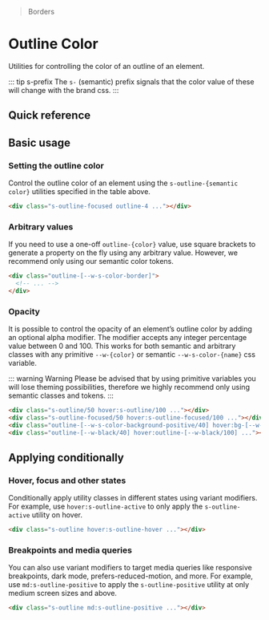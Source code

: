 > Borders

# Outline Color

Utilities for controlling the color of an outline of an element.

::: tip s-prefix
The `s-` (semantic) prefix signals that the color value of these will change with the brand css.
:::

## Quick reference

<outline-color-table />

## Basic usage

### Setting the outline color
Control the outline color of an element using the `s-outline-{semantic color}` utilities specified in the table above.

<example-container>
  <div class="grid gap-16 justify-items-center">
    <div class="s-outline-focused s-bg h-80 w-80 rounded-4 outline outline-offset-2 outline-4"></div>
  </div>
</example-container>

```html
<div class="s-outline-focused outline-4 ..."></div>
```

### Arbitrary values
If you need to use a one-off `outline-{color}` value, use square brackets to generate a property on the fly using any arbitrary value. However, we recommend only using our semantic color tokens.

```html
<div class="outline-[--w-s-color-border]">
  <!-- ... -->
</div>
```

### Opacity
It is possible to control the opacity of an element’s outline color by adding an optional alpha modifier.
The modifier accepts any integer percentage value between 0 and 100.
This works for both semantic and arbitrary classes with any primitive `--w-{color}` or semantic `--w-s-color-{name}` css variable.

::: warning Warning
Please be advised that by using primitive variables you will lose theming possibilities, therefore we highly recommend only using semantic classes and tokens.
:::

<example-container class="bg-center bg-[url(./50s-scientists.jpg)]">
  <div class="grid grid-cols-4 gap-16 justify-items-center my-8">
    <div class="s-outline/50 hover:s-outline/100 s-bg backdrop-blur-m h-80 w-80 rounded-4 outline outline-offset-4 outline-8 transition-all ease-in-out duration-700"></div>
    <div class="s-outline-focused/50 hover:s-outline-focused/100 s-bg backdrop-blur-m h-80 w-80 rounded-4 outline outline-offset-4 outline-8 transition-all ease-in-out duration-700"></div>
    <div class="outline-[--w-s-color-background-positive/40] hover:outline-[--w-s-color-background-positive/100] s-bg backdrop-blur-m h-80 w-80 rounded-4 outline outline-offset-4 outline-8 transition-all ease-in-out duration-700"></div>
    <div class="outline-[--w-black/40] hover:outline-[--w-black/100] s-bg backdrop-blur-m h-80 w-80 rounded-4 outline outline-offset-4 outline-8 transition-all ease-in-out duration-700"></div>
  </div>
</example-container>

```html
<div class="s-outline/50 hover:s-outline/100 ..."></div>
<div class="s-outline-focused/50 hover:s-outline-focused/100 ..."></div>
<div class="outline-[--w-s-color-background-positive/40] hover:bg-[--w-s-color-background-positive/100] ..."></div>
<div class="outline-[--w-black/40] hover:outline-[--w-black/100] ..."></div>
```

## Applying conditionally

### Hover, focus and other states
Conditionally apply utility classes in different states using variant modifiers.
For example, use `hover:s-outline-active` to only apply the `s-outline-active` utility on hover.

<example-container>
  <div class="grid gap-16 justify-items-center">
    <div class="s-outline hover:s-outline-hover s-bg h-80 w-80 rounded-4 outline outline-offset-2 outline-4"></div>
   </div>
</example-container>

```html
<div class="s-outline hover:s-outline-hover ..."></div>
```

### Breakpoints and media queries
You can also use variant modifiers to target media queries like responsive breakpoints, dark mode, prefers-reduced-motion, and more.
For example, use `md:s-outline-positive` to apply the `s-outline-positive` utility at only medium screen sizes and above.

<example-container>
  <div class="grid gap-16 justify-items-center">
    <div class="s-outline md:s-outline-positive s-bg h-80 w-80 rounded-4 outline outline-offset-2 outline-4"></div>
   </div>
</example-container>

```html
<div class="s-outline md:s-outline-positive ..."></div>
```
